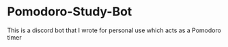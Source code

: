 # Pomodoro-Study-Bot
This is a discord bot that I wrote for personal use which acts as a Pomodoro timer
